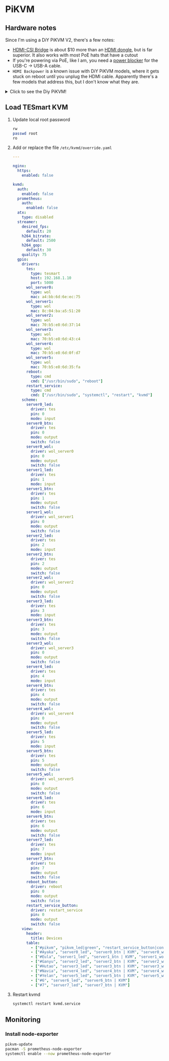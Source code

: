 # PiKVM

## Hardware notes

Since I'm using a DiY PiKVM V2, there's a few notes:
* [HDMI-CSI Bridge](https://www.amazon.ca/dp/B0CYPVQRCW) is about $10 more than an [HDMI dongle](https://www.amazon.ca/dp/B08F6ZD2RK), but is far superior. It also works with most PoE hats that have a cutout
* If you're powering via PoE, like I am, you need a [power blocker](https://www.amazon.ca/dp/B094FYL9QT) for the USB-C -> USB-A cable.
* `HDMI Backpower` is a known issue with DiY PiKVM models, where it gets stuck on reboot until you unplug the HDMI cable. Apparently there's a few models that address this, but I don't know what they are.

<details>
  <summary>Click to see the Diy PiKVM!</summary>

  <img src="https://raw.githubusercontent.com/joryirving/home-ops/main/docs/src/assets/pikvm.png" align="center" width="400px" alt="rack"/>
</details>

## Load TESmart KVM

1. Update local root password
    ```sh
    rw
    passwd root
    ro
    ```

2. Add or replace the file `/etc/kvmd/override.yaml`

    ```yaml
    ---

    nginx:
      https:
        enabled: false

    kvmd:
      auth:
        enabled: false
      prometheus:
        auth:
          enabled: false
      atx:
        type: disabled
      streamer:
        desired_fps:
          default: 20
        h264_bitrate:
          default: 2500
        h264_gop:
          default: 30
        quality: 75
      gpio:
        drivers:
          tes:
            type: tesmart
            host: 192.168.1.10
            port: 5000
          wol_server0:
            type: wol
            mac: a4:bb:6d:6e:ec:75
          wol_server1:
            type: wol
            mac: 8c:04:ba:a5:51:20
          wol_server2:
            type: wol
            mac: 70:b5:e8:6d:37:14
          wol_server3:
            type: wol
            mac: 70:b5:e8:6d:43:c4
          wol_server4:
            type: wol
            mac: 70:b5:e8:6d:0f:d7
          wol_server5:
            type: wol
            mac: 70:b5:e8:6d:35:fa
          reboot:
            type: cmd
            cmd: ["/usr/bin/sudo", "reboot"]
          restart_service:
            type: cmd
            cmd: ["/usr/bin/sudo", "systemctl", "restart", "kvmd"]
        scheme:
          server0_led:
            driver: tes
            pin: 0
            mode: input
          server0_btn:
            driver: tes
            pin: 0
            mode: output
            switch: false
          server0_wol:
            driver: wol_server0
            pin: 0
            mode: output
            switch: false
          server1_led:
            driver: tes
            pin: 1
            mode: input
          server1_btn:
            driver: tes
            pin: 1
            mode: output
            switch: false
          server1_wol:
            driver: wol_server1
            pin: 0
            mode: output
            switch: false
          server2_led:
            driver: tes
            pin: 2
            mode: input
          server2_btn:
            driver: tes
            pin: 2
            mode: output
            switch: false
          server2_wol:
            driver: wol_server2
            pin: 0
            mode: output
            switch: false
          server3_led:
            driver: tes
            pin: 3
            mode: input
          server3_btn:
            driver: tes
            pin: 3
            mode: output
            switch: false
          server3_wol:
            driver: wol_server3
            pin: 0
            mode: output
            switch: false
          server4_led:
            driver: tes
            pin: 4
            mode: input
          server4_btn:
            driver: tes
            pin: 4
            mode: output
            switch: false
          server4_wol:
            driver: wol_server4
            pin: 0
            mode: output
            switch: false
          server5_led:
            driver: tes
            pin: 5
            mode: input
          server5_btn:
            driver: tes
            pin: 5
            mode: output
            switch: false
          server5_wol:
            driver: wol_server5
            pin: 0
            mode: output
            switch: false
          server6_led:
            driver: tes
            pin: 6
            mode: input
          server6_btn:
            driver: tes
            pin: 6
            mode: output
            switch: false
          server7_led:
            driver: tes
            pin: 7
            mode: input
          server7_btn:
            driver: tes
            pin: 7
            mode: output
            switch: false
          reboot_button:
            driver: reboot
            pin: 0
            mode: output
            switch: false
          restart_service_button:
            driver: restart_service
            pin: 0
            mode: output
            switch: false
        view:
          header:
            title: Devices
          table:
            - ["#pikvm", "pikvm_led|green", "restart_service_button|confirm|Service", "reboot_button|confirm|Reboot"]
            - ["#Ayaka", "server0_led", "server0_btn | KVM", "server0_wol | WOL"]
            - ["#Eula", "server1_led", "server1_btn | KVM", "server1_wol | WOL"]
            - ["#Ganyu", "server2_led", "server2_btn | KVM", "server2_wol | WOL"]
            - ["#Hutao", "server3_led", "server3_btn | KVM", "server3_wol | WOL"]
            - ["#Navia", "server4_led", "server4_btn | KVM", "server4_wol | WOL"]
            - ["#Yelan", "server5_led", "server5_btn | KVM", "server5_wol | WOL"]
            - ["#6", "server6_led", "server6_btn | KVM"]
            - ["#7", "server7_led", "server7_btn | KVM"]
    ```

3. Restart kvmd

    ```sh
    systemctl restart kvmd.service
    ```

## Monitoring

### Install node-exporter

```sh
pikvm-update
pacman -S prometheus-node-exporter
systemctl enable --now prometheus-node-exporter
```

